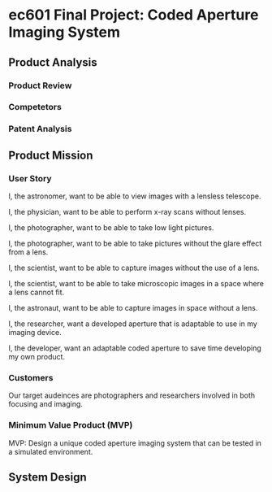 # ec601 Final Project: Coded Aperture Imaging System

## Product Analysis

### Product Review

### Competetors

### Patent Analysis
 
## Product Mission

### User Story

I, the astronomer, want to be able to view images with a lensless telescope.

I, the physician, want to be able to perform x-ray scans without lenses.

I, the photographer, want to be able to take low light pictures.

I, the photographer, want to be able to take pictures without the glare effect from a lens.

I, the scientist, want to be able to capture images without the use of a lens.

I, the scientist, want to be able to take microscopic images in a space where a lens cannot fit.

I, the astronaut, want to be able to capture images in space without a lens.

I, the researcher, want a developed aperture that is adaptable to use in my imaging device.

I, the developer, want an adaptable coded aperture to save time developing my own product.

### Customers

Our target audeinces are photographers and researchers involved in both focusing and imaging.

### Minimum Value Product (MVP)

MVP: Design a unique coded aperture imaging system that can be tested in a simulated environment.

## System Design

